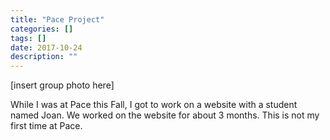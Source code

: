 ```yaml
---
title: "Pace Project"
categories: []
tags: []
date: 2017-10-24
description: ""
---
```


[insert group photo here]

While I was at Pace this Fall, I got to work on a website with a student named Joan. 
We worked on the website for about 3 months. This is not my first time at Pace. 